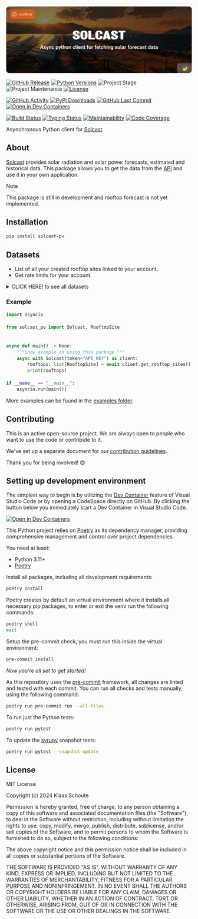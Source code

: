<!-- Banner -->
![alt Banner of the Solcast package](https://raw.githubusercontent.com/klaasnicolaas/python-solcast-pv/main/assets/header_solcast_pv-min.png)

<!-- PROJECT SHIELDS -->
[![GitHub Release][releases-shield]][releases]
[![Python Versions][python-versions-shield]][pypi]
![Project Stage][project-stage-shield]
![Project Maintenance][maintenance-shield]
[![License][license-shield]](LICENSE)

[![GitHub Activity][commits-shield]][commits-url]
[![PyPi Downloads][downloads-shield]][downloads-url]
[![GitHub Last Commit][last-commit-shield]][commits-url]
[![Open in Dev Containers][devcontainer-shield]][devcontainer]

[![Build Status][build-shield]][build-url]
[![Typing Status][typing-shield]][typing-url]
[![Maintainability][maintainability-shield]][maintainability-url]
[![Code Coverage][codecov-shield]][codecov-url]


Asynchronous Python client for [Solcast][solcast].

## About

[Solcast][solcast] provides solar radiation and solar power forecasts, estimated and
historical data. This package allows you to get the data from the [API][solcast-api]
and use it in your own application.

> [!NOTE]
> This package is still in development and rooftop forecast is not yet implemented.

## Installation

```bash
pip install solcast-pv
```

## Datasets

- List of all your created rooftop sites linked to your account.
- Get rate limits for your account.

<details>
  <summary>CLICK HERE! to see all datasets</summary>

### Rooftop Site

> [!NOTE]
> Requesting the list of all your created rooftop sites linked to your account, will not affect your daily rate limit.

| Name | Type | Description |
| :--- | :--- | :---------- |
| `name` | `str` | The name of the rooftop site. |
| `resource_id` | `str` | The unique identifier of the rooftop site. |
| `install_date` | `datetime` | The installation date of your solar panels. |
| `capacity` | `float` | The capacity of the solar panels. |
| `capacity_dc` | `float` | The capacity of the solar panels in DC. |
| `azimuth` | `int` | The azimuth of the solar panels. |
| `tilt` | `int` | The tilt of the solar panels. |
| `loss_factor` | `float` | The loss factor of the solar panels. |

### Rate Limits

> [!NOTE]
> Requesting the rate limits for your account will not affect your daily rate limit.

| Name | Type | Description |
| :--- | :--- | :---------- |
| `daily_limit` | `int` | The daily limit of API calls. |
| `remaining_daily` | `int` | The remaining daily limit of API calls. |
| `consumed_daily` | `int` | How many API calls you have consumed today. |
</details>

### Example

```python
import asyncio

from solcast_pv import Solcast, RooftopSite


async def main() -> None:
    """Show example on using this package."""
    async with Solcast(token="API_KEY") as client:
        rooftops: list[RooftopSite] = await client.get_rooftop_sites()
        print(rooftops)

if __name__ == "__main__":
    asyncio.run(main())
```

More examples can be found in the [examples folder](./examples/).

## Contributing

This is an active open-source project. We are always open to people who want to
use the code or contribute to it.

We've set up a separate document for our
[contribution guidelines](CONTRIBUTING.md).

Thank you for being involved! :heart_eyes:

## Setting up development environment

The simplest way to begin is by utilizing the [Dev Container][devcontainer]
feature of Visual Studio Code or by opening a CodeSpace directly on GitHub.
By clicking the button below you immediately start a Dev Container in Visual Studio Code.

[![Open in Dev Containers][devcontainer-shield]][devcontainer]

This Python project relies on [Poetry][poetry] as its dependency manager,
providing comprehensive management and control over project dependencies.

You need at least:

- Python 3.11+
- [Poetry][poetry-install]

Install all packages, including all development requirements:

```bash
poetry install
```

Poetry creates by default an virtual environment where it installs all
necessary pip packages, to enter or exit the venv run the following commands:

```bash
poetry shell
exit
```

Setup the pre-commit check, you must run this inside the virtual environment:

```bash
pre-commit install
```

*Now you're all set to get started!*

As this repository uses the [pre-commit][pre-commit] framework, all changes
are linted and tested with each commit. You can run all checks and tests
manually, using the following command:

```bash
poetry run pre-commit run --all-files
```

To run just the Python tests:

```bash
poetry run pytest
```

To update the [syrupy](https://github.com/tophat/syrupy) snapshot tests:

```bash
poetry run pytest --snapshot-update
```

## License

MIT License

Copyright (c) 2024 Klaas Schoute

Permission is hereby granted, free of charge, to any person obtaining a copy
of this software and associated documentation files (the "Software"), to deal
in the Software without restriction, including without limitation the rights
to use, copy, modify, merge, publish, distribute, sublicense, and/or sell
copies of the Software, and to permit persons to whom the Software is
furnished to do so, subject to the following conditions:

The above copyright notice and this permission notice shall be included in all
copies or substantial portions of the Software.

THE SOFTWARE IS PROVIDED "AS IS", WITHOUT WARRANTY OF ANY KIND, EXPRESS OR
IMPLIED, INCLUDING BUT NOT LIMITED TO THE WARRANTIES OF MERCHANTABILITY,
FITNESS FOR A PARTICULAR PURPOSE AND NONINFRINGEMENT. IN NO EVENT SHALL THE
AUTHORS OR COPYRIGHT HOLDERS BE LIABLE FOR ANY CLAIM, DAMAGES OR OTHER
LIABILITY, WHETHER IN AN ACTION OF CONTRACT, TORT OR OTHERWISE, ARISING FROM,
OUT OF OR IN CONNECTION WITH THE SOFTWARE OR THE USE OR OTHER DEALINGS IN THE
SOFTWARE.


<!-- LINKS FROM PLATFORM -->
[solcast]: https://solcast.com/
[solcast-api]: https://docs.solcast.com.au/


<!-- MARKDOWN LINKS & IMAGES -->
[build-shield]: https://github.com/klaasnicolaas/python-solcast-pv/actions/workflows/tests.yaml/badge.svg
[build-url]: https://github.com/klaasnicolaas/python-solcast-pv/actions/workflows/tests.yaml
[codecov-shield]: https://codecov.io/gh/klaasnicolaas/python-solcast-pv/branch/main/graph/badge.svg?token=TOKEN
[codecov-url]: https://codecov.io/gh/klaasnicolaas/python-solcast-pv
[commits-shield]: https://img.shields.io/github/commit-activity/y/klaasnicolaas/python-solcast-pv.svg
[commits-url]: https://github.com/klaasnicolaas/python-solcast-pv/commits/main
[devcontainer-shield]: https://img.shields.io/static/v1?label=Dev%20Containers&message=Open&color=blue&logo=visualstudiocode
[devcontainer]: https://vscode.dev/redirect?url=vscode://ms-vscode-remote.remote-containers/cloneInVolume?url=https://github.com/klaasnicolaas/python-solcast-pv
[downloads-shield]: https://img.shields.io/pypi/dm/solcast-pv
[downloads-url]: https://pypistats.org/packages/solcast-pv
[last-commit-shield]: https://img.shields.io/github/last-commit/klaasnicolaas/python-solcast-pv.svg
[license-shield]: https://img.shields.io/github/license/klaasnicolaas/python-solcast-pv.svg
[maintainability-shield]: https://api.codeclimate.com/v1/badges/TOKEN/maintainability
[maintainability-url]: https://codeclimate.com/github/klaasnicolaas/python-solcast-pv/maintainability
[maintenance-shield]: https://img.shields.io/maintenance/yes/2024.svg
[project-stage-shield]: https://img.shields.io/badge/project%20stage-experimental-yellow.svg
[pypi]: https://pypi.org/project/solcast-pv/
[python-versions-shield]: https://img.shields.io/pypi/pyversions/solcast-pv
[releases-shield]: https://img.shields.io/github/release/klaasnicolaas/python-solcast-pv.svg
[releases]: https://github.com/klaasnicolaas/python-solcast-pv/releases
[typing-shield]: https://github.com/klaasnicolaas/python-solcast-pv/actions/workflows/typing.yaml/badge.svg
[typing-url]: https://github.com/klaasnicolaas/python-solcast-pv/actions/workflows/typing.yaml

[poetry-install]: https://python-poetry.org/docs/#installation
[poetry]: https://python-poetry.org
[pre-commit]: https://pre-commit.com
